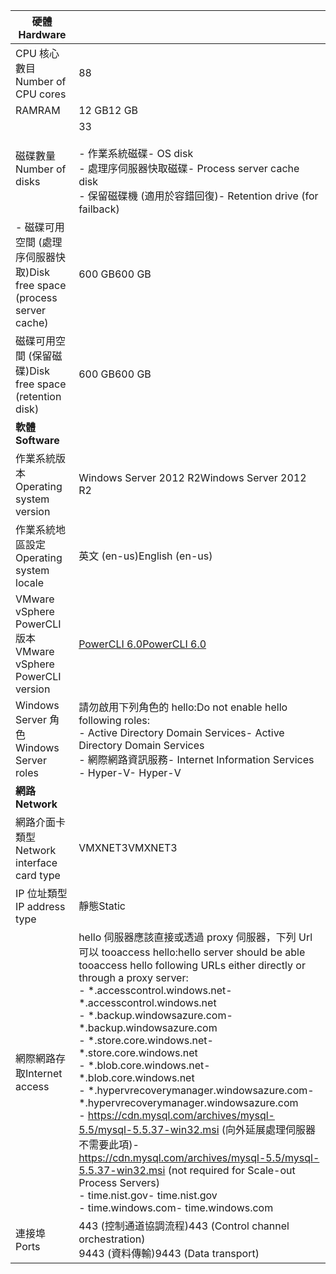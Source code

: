 | <span data-ttu-id="65b2e-101">**硬體**</span><span class="sxs-lookup"><span data-stu-id="65b2e-101">**Hardware**</span></span> | |
| --- |---|
| <span data-ttu-id="65b2e-102">CPU 核心數目</span><span class="sxs-lookup"><span data-stu-id="65b2e-102">Number of CPU cores</span></span>| <span data-ttu-id="65b2e-103">8</span><span class="sxs-lookup"><span data-stu-id="65b2e-103">8</span></span> |
| <span data-ttu-id="65b2e-104">RAM</span><span class="sxs-lookup"><span data-stu-id="65b2e-104">RAM</span></span>| <span data-ttu-id="65b2e-105">12 GB</span><span class="sxs-lookup"><span data-stu-id="65b2e-105">12 GB</span></span>|
| <span data-ttu-id="65b2e-106">磁碟數量</span><span class="sxs-lookup"><span data-stu-id="65b2e-106">Number of disks</span></span> | <span data-ttu-id="65b2e-107">3</span><span class="sxs-lookup"><span data-stu-id="65b2e-107">3</span></span> <br><br> <span data-ttu-id="65b2e-108">- 作業系統磁碟</span><span class="sxs-lookup"><span data-stu-id="65b2e-108">- OS disk</span></span><br> <span data-ttu-id="65b2e-109">- 處理序伺服器快取磁碟</span><span class="sxs-lookup"><span data-stu-id="65b2e-109">- Process server cache disk</span></span><br> <span data-ttu-id="65b2e-110">- 保留磁碟機 (適用於容錯回復)</span><span class="sxs-lookup"><span data-stu-id="65b2e-110">- Retention drive (for failback)</span></span>|
| <span data-ttu-id="65b2e-111">- 磁碟可用空間 (處理序伺服器快取)</span><span class="sxs-lookup"><span data-stu-id="65b2e-111">Disk free space (process server cache)</span></span> | <span data-ttu-id="65b2e-112">600 GB</span><span class="sxs-lookup"><span data-stu-id="65b2e-112">600 GB</span></span>
| <span data-ttu-id="65b2e-113">磁碟可用空間 (保留磁碟)</span><span class="sxs-lookup"><span data-stu-id="65b2e-113">Disk free space (retention disk)</span></span> | <span data-ttu-id="65b2e-114">600 GB</span><span class="sxs-lookup"><span data-stu-id="65b2e-114">600 GB</span></span>|
| <span data-ttu-id="65b2e-115">**軟體**</span><span class="sxs-lookup"><span data-stu-id="65b2e-115">**Software**</span></span> | |
| <span data-ttu-id="65b2e-116">作業系統版本</span><span class="sxs-lookup"><span data-stu-id="65b2e-116">Operating system version</span></span> | <span data-ttu-id="65b2e-117">Windows Server 2012 R2</span><span class="sxs-lookup"><span data-stu-id="65b2e-117">Windows Server 2012 R2</span></span> |
| <span data-ttu-id="65b2e-118">作業系統地區設定</span><span class="sxs-lookup"><span data-stu-id="65b2e-118">Operating system locale</span></span> | <span data-ttu-id="65b2e-119">英文 (en-us)</span><span class="sxs-lookup"><span data-stu-id="65b2e-119">English (en-us)</span></span>|
| <span data-ttu-id="65b2e-120">VMware vSphere PowerCLI 版本</span><span class="sxs-lookup"><span data-stu-id="65b2e-120">VMware vSphere PowerCLI version</span></span> | [<span data-ttu-id="65b2e-121">PowerCLI 6.0</span><span class="sxs-lookup"><span data-stu-id="65b2e-121">PowerCLI 6.0</span></span>](https://my.vmware.com/web/vmware/details?productId=491&downloadGroup=PCLI600R1 "PowerCLI 6.0")|
| <span data-ttu-id="65b2e-122">Windows Server 角色</span><span class="sxs-lookup"><span data-stu-id="65b2e-122">Windows Server roles</span></span> | <span data-ttu-id="65b2e-123">請勿啟用下列角色的 hello:</span><span class="sxs-lookup"><span data-stu-id="65b2e-123">Do not enable hello following roles:</span></span> <br> <span data-ttu-id="65b2e-124">- Active Directory Domain Services</span><span class="sxs-lookup"><span data-stu-id="65b2e-124">- Active Directory Domain Services</span></span> <br><span data-ttu-id="65b2e-125">- 網際網路資訊服務</span><span class="sxs-lookup"><span data-stu-id="65b2e-125">- Internet Information Services</span></span> <br> <span data-ttu-id="65b2e-126">- Hyper-V</span><span class="sxs-lookup"><span data-stu-id="65b2e-126">- Hyper-V</span></span> |
| <span data-ttu-id="65b2e-127">**網路**</span><span class="sxs-lookup"><span data-stu-id="65b2e-127">**Network**</span></span> | |
| <span data-ttu-id="65b2e-128">網路介面卡類型</span><span class="sxs-lookup"><span data-stu-id="65b2e-128">Network interface card type</span></span> | <span data-ttu-id="65b2e-129">VMXNET3</span><span class="sxs-lookup"><span data-stu-id="65b2e-129">VMXNET3</span></span> |
| <span data-ttu-id="65b2e-130">IP 位址類型</span><span class="sxs-lookup"><span data-stu-id="65b2e-130">IP address type</span></span> | <span data-ttu-id="65b2e-131">靜態</span><span class="sxs-lookup"><span data-stu-id="65b2e-131">Static</span></span> |
| <span data-ttu-id="65b2e-132">網際網路存取</span><span class="sxs-lookup"><span data-stu-id="65b2e-132">Internet access</span></span> | <span data-ttu-id="65b2e-133">hello 伺服器應該直接或透過 proxy 伺服器，下列 Url 可以 tooaccess hello:</span><span class="sxs-lookup"><span data-stu-id="65b2e-133">hello server should be able tooaccess hello following URLs either directly or through a proxy server:</span></span> <br> <span data-ttu-id="65b2e-134">- \*.accesscontrol.windows.net</span><span class="sxs-lookup"><span data-stu-id="65b2e-134">- \*.accesscontrol.windows.net</span></span><br> <span data-ttu-id="65b2e-135">- \*.backup.windowsazure.com</span><span class="sxs-lookup"><span data-stu-id="65b2e-135">- \*.backup.windowsazure.com</span></span> <br><span data-ttu-id="65b2e-136">- \*.store.core.windows.net</span><span class="sxs-lookup"><span data-stu-id="65b2e-136">- \*.store.core.windows.net</span></span><br> <span data-ttu-id="65b2e-137">- \*.blob.core.windows.net</span><span class="sxs-lookup"><span data-stu-id="65b2e-137">- \*.blob.core.windows.net</span></span><br> <span data-ttu-id="65b2e-138">- \*.hypervrecoverymanager.windowsazure.com</span><span class="sxs-lookup"><span data-stu-id="65b2e-138">- \*.hypervrecoverymanager.windowsazure.com</span></span> <br> <span data-ttu-id="65b2e-139">- https://cdn.mysql.com/archives/mysql-5.5/mysql-5.5.37-win32.msi (向外延展處理伺服器不需要此項)</span><span class="sxs-lookup"><span data-stu-id="65b2e-139">- https://cdn.mysql.com/archives/mysql-5.5/mysql-5.5.37-win32.msi (not required for Scale-out Process Servers)</span></span> <br> <span data-ttu-id="65b2e-140">- time.nist.gov</span><span class="sxs-lookup"><span data-stu-id="65b2e-140">- time.nist.gov</span></span> <br> <span data-ttu-id="65b2e-141">- time.windows.com</span><span class="sxs-lookup"><span data-stu-id="65b2e-141">- time.windows.com</span></span> |
| <span data-ttu-id="65b2e-142">連接埠</span><span class="sxs-lookup"><span data-stu-id="65b2e-142">Ports</span></span> | <span data-ttu-id="65b2e-143">443 (控制通道協調流程)</span><span class="sxs-lookup"><span data-stu-id="65b2e-143">443 (Control channel orchestration)</span></span><br><span data-ttu-id="65b2e-144">9443 (資料傳輸)</span><span class="sxs-lookup"><span data-stu-id="65b2e-144">9443 (Data transport)</span></span>|
